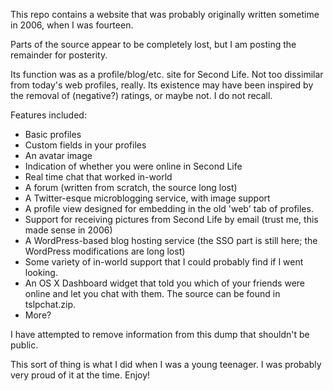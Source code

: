 This repo contains a website that was probably originally written
sometime in 2006, when I was fourteen.

Parts of the source appear to be completely lost, but I am posting the
remainder for posterity.


Its function was as a profile/blog/etc. site for Second Life. Not too
dissimilar from today's web profiles, really. Its existence may have
been inspired by the removal of (negative?) ratings, or maybe not. I do
not recall.

Features included:

- Basic profiles
- Custom fields in your profiles
- An avatar image
- Indication of whether you were online in Second Life
- Real time chat that worked in-world
- A forum (written from scratch, the source long lost)
- A Twitter-esque microblogging service, with image support
- A profile view designed for embedding in the old 'web' tab of
  profiles.
- Support for receiving pictures from Second Life by email
  (trust me, this made sense in 2006)
- A WordPress-based blog hosting service (the SSO part is still
  here; the WordPress modifications are long lost)
- Some variety of in-world support that I could probably find if
  I went looking.
- An OS X Dashboard widget that told you which of your friends were
  online and let you chat with them. The source can be found in 
  tslpchat.zip.
- More?

I have attempted to remove information from this dump that shouldn't be public.

This sort of thing is what I did when I was a young teenager. I was probably
very proud of it at the time. Enjoy!
